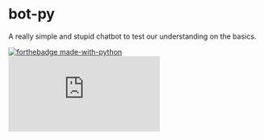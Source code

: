 # bot-py
A really simple and stupid chatbot to test our understanding on the basics.

[![forthebadge made-with-python](http://ForTheBadge.com/images/badges/made-with-python.svg)](https://www.python.org/)
[![Only some bytes!](https://badge-size.herokuapp.com/gimme-your-liver/bot-py/master/arpyino/index.py)](https://github.com/gimme-your-liver/bot-py/blob/master/index.py)
